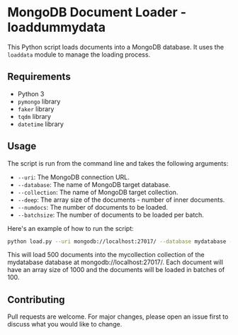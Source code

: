 # MongoDB Document Loader - loaddummydata

This Python script loads documents into a MongoDB database. It uses the `loaddata` module to manage the loading process.

## Requirements

- Python 3
- `pymongo` library
- `faker` library
- `tqdm` library
- `datetime` library
  
## Usage

The script is run from the command line and takes the following arguments:

- `--uri`: The MongoDB connection URL.
- `--database`: The name of MongoDB target database.
- `--collection`: The name of MongoDB target collection.
- `--deep`: The array size of the documents - number of inner documents.
- `--numdocs`: The number of documents to be loaded.
- `--batchsize`: The number of documents to be loaded per batch.

Here's an example of how to run the script:

```bash
python load.py --uri mongodb://localhost:27017/ --database mydatabase --collection mycollection --deep 1000 --numdocs 500 --batchsize 100
```

This will load 500 documents into the mycollection collection of the mydatabase database at mongodb://localhost:27017/. Each document will have an array size of 1000 and the documents will be loaded in batches of 100.

## Contributing
Pull requests are welcome. For major changes, please open an issue first to discuss what you would like to change.
